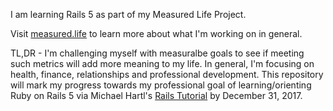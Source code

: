 I am learning Rails 5 as part of my Measured Life Project. 

Visit [measured.life](http://measured.life) to learn more about what I'm working on in general. 

TL,DR -  I'm challenging myself with measuralbe goals to see if meeting such metrics will add more meaning to my life. In general, I'm focusing on health, finance, relationships and professional development. This repository will mark my progress towards my professional goal of learning/orienting Ruby on Rails 5 via Michael Hartl's [Rails Tutorial](https://www.railstutorial.org) by December 31, 2017.


